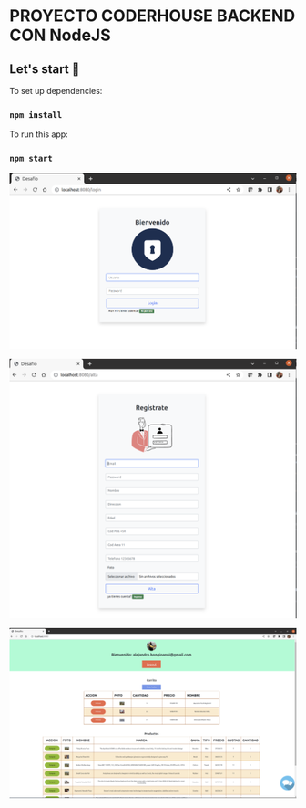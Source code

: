 # PROYECTO CODERHOUSE BACKEND CON NodeJS

## Let's start 🚀

To set up dependencies:
### `npm install`

To run this app:
### `npm start`

![Login](./images/login.png)


![Registrate](./images/register.png)


![Home](./images/home.png)

